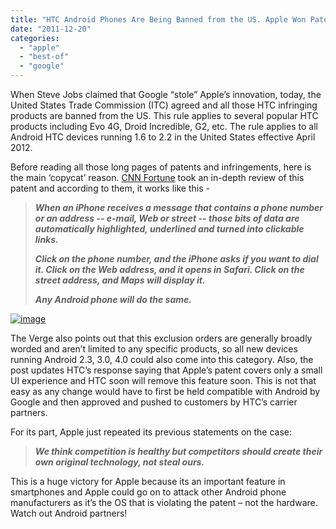 ```yaml
---
title: "HTC Android Phones Are Being Banned from the US. Apple Won Patent Effective April 2012"
date: "2011-12-20"
categories: 
  - "apple"
  - "best-of"
  - "google"
---
```


When Steve Jobs claimed that Google “stole” Apple’s innovation, today, the United States Trade Commission (ITC) agreed and all those HTC infringing products are banned from the US. This rule applies to several popular HTC products including Evo 4G, Droid Incredible, G2, etc. The rule applies to all Android HTC devices running 1.6 to 2.2 in the United States effective April 2012.

Before reading all those long pages of patents and infringements, here is the main ‘copycat’ reason. [CNN Fortune](http://tech.fortune.cnn.com/2011/07/16/apple-vs-google-inside-an-android-patent-violation/) took an in-depth review of this patent and according to them, it works like this -

> **_When an iPhone receives a message that contains a phone number or an address -- e-mail, Web or street -- those bits of data are automatically highlighted, underlined and turned into clickable links._**
> 
> **_Click on the phone number, and the iPhone asks if you want to dial it. Click on the Web address, and it opens in Safari. Click on the street address, and Maps will display it._**
> 
> **_Any Android phone will do the same._**

[![image](http://lh3.ggpht.com/-aQ9tCQebIDI/Tu_bNnj1E0I/AAAAAAAAH00/Zg6Fr6TWn5c/image_thumb%25255B2%25255D.png?imgmax=800 "image")](http://lh5.ggpht.com/-WKW2bo63iPw/Tu_bNGZ1ZKI/AAAAAAAAH0s/0aXRrqVCgDo/s1600-h/image%25255B4%25255D.png)

The Verge also points out that this exclusion orders are generally broadly worded and aren’t limited to any specific products, so all new devices running Android 2.3, 3.0, 4.0 could also come into this category. Also, the post updates HTC’s response saying that Apple’s patent covers only a small UI experience and HTC soon will remove this feature soon. This is not that easy as any change would have to first be held compatible with Android by Google and then approved and pushed to customers by HTC’s carrier partners.

For its part, Apple just repeated its previous statements on the case:

> **_We think competition is healthy but competitors should create their own original technology, not steal ours._**

This is a huge victory for Apple because its an important feature in smartphones and Apple could go on to attack other Android phone manufacturers as it’s the OS that is violating the patent – not the hardware. Watch out Android partners!
